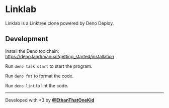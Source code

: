 # Linklab

Linklab is a Linktree clone powered by Deno Deploy.

## Development

Install the Deno toolchain:
<https://deno.land/manual/getting_started/installation>

Run `deno task start` to start the program.

Run `deno fmt` to format the code.

Run `deno lint` to lint the code.

---

Developed with <3 by [**@EthanThatOneKid**](https://etok.codes/)
